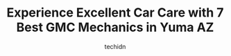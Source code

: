 ---
layout: ampstory
image: https://images.unsplash.com/photo-1628188859552-132bbeac6204?ixlib=rb-4.0.3&ixid=MnwxMjA3fDB8MHxwaG90by1wYWdlfHx8fGVufDB8fHx8&auto=format&fit=crop&w=640&h=853&q=80
author: techidn
featured: false
description: Experience the excellence of automotive service by visiting the 7 best GMC Mechanic in Yuma AZ, USA. With their expertise, attention to detail, and commitment to customer satisfaction, you c
title: Experience Excellent Car Care with 7 Best GMC Mechanics in Yuma AZ
cover:
   title: Experience Excellent Car Care with 7 Best GMC Mechanics in Yuma AZ
   subtitle: Rickpate
   background: https://images.unsplash.com/photo-1628188859552-132bbeac6204?ixlib=rb-4.0.3&ixid=MnwxMjA3fDB8MHxwaG90by1wYWdlfHx8fGVufDB8fHx8&auto=format&fit=crop&w=640&h=853&q=80

pages: 
 - layout: thirds
   top: <h1>#1 Horne Nissan Yuma Service</h1>
   bottom: "<p>I continue to have all my car repairs done at Horne Nissan dealership in Yuma AZ because of their great service.  All employees from the front desk to the back room are p</p>"
   background: https://www.knot35.com/toplist/wp-content/uploads/2023/06/best-gmc-mechanic-1-in-yuma-az-1685840334.jpeg
   backgroundblur: true
 - layout: thirds
   top: <h1>#2 Joes Garage | Yuma AZ</h1>
   bottom: "<p>4228 E 32nd St, Yuma, AZ 85365, United States</p>"
   background: https://www.knot35.com/toplist/wp-content/uploads/2023/06/best-gmc-mechanic-2-in-yuma-az-1685840334.jpeg
   cta:
      link: https://www.knot35.com/toplist/experience-excellent-car-care-with-7-best-gmc-mechanics-in-yuma-az/
      text: Experience Excellent Car Care with 7 Best GMC Mechanics in Yuma AZ
 - layout: thirds
   top: <h1>#3 FTS Automotive & Diesel Center</h1>
   bottom: "<p>1701 S Arizona Ave, Yuma, AZ 85364, United States</p>"
   background: https://www.knot35.com/toplist/wp-content/uploads/2023/06/best-gmc-mechanic-3-in-yuma-az-1685840334.jpeg
   cta:
      link: https://www.knot35.com/toplist/experience-excellent-car-care-with-7-best-gmc-mechanics-in-yuma-az/
      text: Experience Excellent Car Care with 7 Best GMC Mechanics in Yuma AZ
 - layout: thirds
   top: <h1>#4 Campbells Auto Service</h1>
   bottom: "<p>350 E 24th St, Yuma, AZ 85364, United States</p>"
   background: https://images.unsplash.com/photo-1540457036297-448b6b99e91c?ixlib=rb-4.0.3&ixid=MnwxMjA3fDB8MHxwaG90by1wYWdlfHx8fGVufDB8fHx8&auto=format&fit=crop&w=640&h=853&q=80
   cta:
      link: https://www.knot35.com/toplist/experience-excellent-car-care-with-7-best-gmc-mechanics-in-yuma-az/
      text: Experience Excellent Car Care with 7 Best GMC Mechanics in Yuma AZ
 - layout: thirds
   top: <h1>#5 Richards Foothills Auto Repair</h1>
   bottom: "<p>8631 S Frontage Rd, Yuma, AZ 85365, United States</p>"
   background: https://images.unsplash.com/photo-1527067829737-402993088e6b?ixlib=rb-4.0.3&ixid=MnwxMjA3fDB8MHxwaG90by1wYWdlfHx8fGVufDB8fHx8&auto=format&fit=crop&w=640&h=853&q=80
   cta:
      link: https://www.knot35.com/toplist/experience-excellent-car-care-with-7-best-gmc-mechanics-in-yuma-az/
      text: Experience Excellent Car Care with 7 Best GMC Mechanics in Yuma AZ
 - layout: thirds
   top: <h1>#6 Advanced Truck & Auto Repair</h1>
   bottom: "<p>2234 E 15th Pl, Yuma, AZ 85365, United States</p>"
   background: https://images.unsplash.com/photo-1489648022186-8f49310909a0?ixlib=rb-4.0.3&ixid=MnwxMjA3fDB8MHxwaG90by1wYWdlfHx8fGVufDB8fHx8&auto=format&fit=crop&w=640&h=853&q=80
   cta:
      link: https://www.knot35.com/toplist/experience-excellent-car-care-with-7-best-gmc-mechanics-in-yuma-az/
      text: Experience Excellent Car Care with 7 Best GMC Mechanics in Yuma AZ
 - layout: thirds
   top: <h1>#7 3-10 Auto Works & 3-10 Diesel Works</h1>
   bottom: "<p>3222 S Florence Ln, Yuma, AZ 85365, United States</p>"
   background: https://images.unsplash.com/photo-1599422314077-f4dfdaa4cd09?ixlib=rb-4.0.3&ixid=MnwxMjA3fDB8MHxwaG90by1wYWdlfHx8fGVufDB8fHx8&auto=format&fit=crop&w=640&h=853&q=80
   cta:
      link: https://www.knot35.com/toplist/experience-excellent-car-care-with-7-best-gmc-mechanics-in-yuma-az/
      text: Experience Excellent Car Care with 7 Best GMC Mechanics in Yuma AZ
 - layout: thirds
   middle: Continue reading...
   background: https://images.unsplash.com/photo-1614648718611-0635f29016cb?ixlib=rb-4.0.3&ixid=MnwxMjA3fDB8MHxwaG90by1wYWdlfHx8fGVufDB8fHx8&auto=format&fit=crop&w=640&h=853&q=80
   cta:
      link: https://www.knot35.com/toplist/experience-excellent-car-care-with-7-best-gmc-mechanics-in-yuma-az/
      text: Experience Excellent Car Care with 7 Best GMC Mechanics in Yuma AZ
      
---